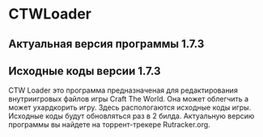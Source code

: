 # CTWLoader

## Актуальная версия программы 1.7.3
## Исходные коды версии 1.7.3

CTW Loader это программа предназначеная для редактирования внутриигровых файлов игры Craft The World. Она может облегчить а может ухардкорить игру. Здесь распологаются исходные коды игры. Исходные коды будут обновляться раз в 2 билда. Актуальную версию программы вы найдете на торрент-трекере Rutracker.org.
